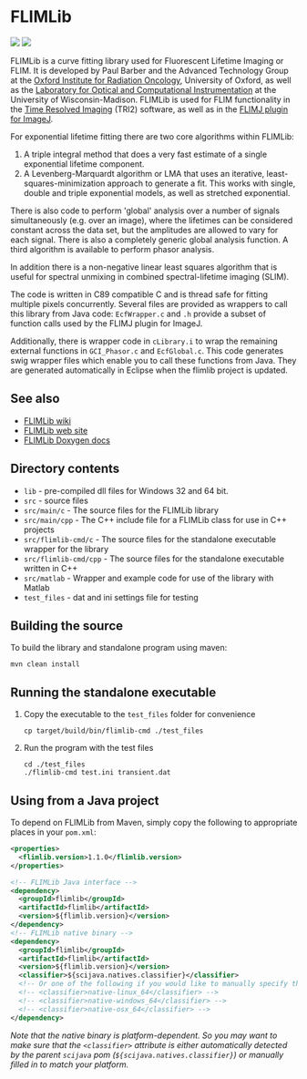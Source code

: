 # FLIMLib
[![](https://travis-ci.com/flimlib/flimlib.svg?branch=java-lib)](https://travis-ci.com/flimlib/flimlib "Travis")
[![](https://ci.appveyor.com/api/projects/status/github/flimlib/flimlib?svg=true)](https://ci.appveyor.com/project/scijava/flimlib "AppVeyor")

FLIMLib is a curve fitting library used for Fluorescent Lifetime Imaging or
FLIM. It is developed by Paul Barber and the Advanced Technology Group at the
[Oxford Institute for Radiation Oncology](https://www.oncology.ox.ac.uk/),
University of Oxford, as well as the [Laboratory for Optical and Computational
Instrumentation](https://loci.wisc.edu/) at the University of
Wisconsin-Madison. FLIMLib is used for FLIM functionality in the [Time Resolved
Imaging](https://www.assembla.com/spaces/ATD_TRI/wiki) (TRI2) software, as well
as in the [FLIMJ plugin for ImageJ](https://imagej.net/FLIMJ).

For exponential lifetime fitting there are two core algorithms within FLIMLib:

1. A triple integral method that does a very fast estimate of a single
   exponential lifetime component.
2. A Levenberg-Marquardt algorithm or LMA that uses an iterative,
   least-squares-minimization approach to generate a fit. This works with
   single, double and triple exponential models, as well as stretched
   exponential.

There is also code to perform 'global' analysis over a number of signals
simultaneously (e.g. over an image), where the lifetimes can be considered
constant across the data set, but the amplitudes are allowed to vary for each
signal. There is also a completely generic global analysis function. A third
algorithm is available to perform phasor analysis.

In addition there is a non-negative linear least squares algorithm that is
useful for spectral unmixing in combined spectral-lifetime imaging (SLIM).

The code is written in C89 compatible C and is thread safe for fitting multiple
pixels concurrently. Several files are provided as wrappers to call this
library from Java code: `EcfWrapper.c` and `.h` provide a subset of function
calls used by the FLIMJ plugin for ImageJ.

Additionally, there is wrapper code in `cLibrary.i` to wrap the remaining
external functions in `GCI_Phasor.c` and `EcfGlobal.c`. This code generates
swig wrapper files which enable you to call these functions from Java. They
are generated automatically in Eclipse when the flimlib project is updated.

## See also

* [FLIMLib wiki](https://github.com/flimlib/flimlib/wiki)
* [FLIMLib web site](https://flimlib.github.io/)
* [FLIMLib Doxygen docs](http://code.imagej.net/flimlib/html/)

## Directory contents

* `lib` - pre-compiled dll files for Windows 32 and 64 bit.
* `src` - source files
* `src/main/c` - The source files for the FLIMLib library
* `src/main/cpp` - The C++ include file for a FLIMLib class for use in C++ projects
* `src/flimlib-cmd/c` - The source files for the standalone executable wrapper for the library
* `src/flimlib-cmd/cpp` - The source files for the standalone executable written in C++
* `src/matlab` - Wrapper and example code for use of the library with Matlab
* `test_files` - dat and ini settings file for testing

## Building the source

To build the library and standalone program using maven:

  ```
  mvn clean install
  ```

## Running the standalone executable

1.  Copy the executable to the `test_files` folder for convenience

    ```
    cp target/build/bin/flimlib-cmd ./test_files
    ```

2.  Run the program with the test files

    ```
    cd ./test_files
    ./flimlib-cmd test.ini transient.dat
    ```

## Using from a Java project

To depend on FLIMLib from Maven, simply copy the following to appropriate places in your `pom.xml`:

```xml
<properties>
  <flimlib.version>1.1.0</flimlib.version>
</properties>

<!-- FLIMLib Java interface -->
<dependency>
  <groupId>flimlib</groupId>
  <artifactId>flimlib</artifactId>
  <version>${flimlib.version}</version>
</dependency>
<!-- FLIMLib native binary -->
<dependency>
  <groupId>flimlib</groupId>
  <artifactId>flimlib</artifactId>
  <version>${flimlib.version}</version>
  <classifier>${scijava.natives.classifier}</classifier>
  <!-- Or one of the following if you would like to manually specify the binary platform -->
  <!-- <classifier>native-linux_64</classifier> -->
  <!-- <classifier>native-windows_64</classifier> -->
  <!-- <classifier>native-osx_64</classifier> -->
</dependency>
```

*Note that the native binary is platform-dependent. So you may want to make sure that the `<classifier>` attribute is either automatically detected by the parent `scijava` pom (`${scijava.natives.classifier}`) or manually filled in to match your platform.*
